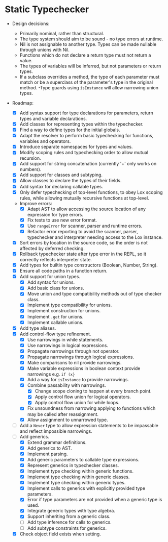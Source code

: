 # Static Typechecker

- Design decisions:
  - Primarily nominal, rather than structural.
  - The type system should aim to be sound - no type errors at runtime.
  - Nil is not assignable to another type. Types can be made nullable through unions with Nil.
  - Functions which do not declare a return type must not return a value.
  - The types of variables will be inferred, but not parameters or return types.
  - If a subclass overrides a method, the type of each parameter must match or be a superclass of the parameter's type in the original method.
  -Type guards using `isInstance` will allow narrowing union types.

- Roadmap:
  - [X] Add syntax support for type declarations for parameters, return types and variable declarations.
  - [X] Add classes for representing types within the typechecker.
  - [X] Find a way to define types for the initial globals.
  - [X] Adapt the resolver to perform basic typechecking for functions, variables and operators.
  - [X] Introduce separate namespaces for types and values.
  - [X] Modify scoping rules and typechecking order to allow mutual recursion.
  - [X] Add support for string concatenation (currently '+' only works on numbers).
  - [X] Add support for classes and subtyping.
  - [X] Allow classes to declare the types of their fields.
  - [X] Add syntax for declaring callable types.
  - [X] Only defer typechecking of top-level functions, to obey Lox scoping rules, while allowing mutually recursive functions at top-level.
  - Improve errors:
    - [X] Adapt AST to allow accessing the source location of any expression for type errors.
    - [X] Fix tests to use new error format.
    - [X] Use `rangeError` for scanner, parser and runtime errors.
    - [X] Refactor error reporting to avoid the scanner, parser, typechecker and interpreter needing access to the Lox instance.
  - [X] Sort errors by location in the source code, so the order is not affected by deferred checking.
  - [X] Rollback typechecker state after type error in the REPL, so it correctly reflects interpreter state.
  - [X] Add types for builtin type constructors (Boolean, Number, String).
  - [X] Ensure all code paths in a function return.
  - [X] Add support for union types.
    - [X] Add syntax for unions.
    - [X] Add basic class for unions.
    - [X] Move union and type compatibility methods out of type checker class.
    - [X] Implement type compatibility for unions.
    - [X] Implement construction for unions.
    - [X] Implement `.get` for unions.
    - [X] Implement callable unions.
  - [X] Add type aliases.
  - [X] Add control-flow type refinement.
    - [X] Use narrowings in while statements.
    - [X] Use narrowings in logical expressions.
    - [X] Propagate narrowings through not operator.
    - [X] Propagate narrowings through logical expressions.
    - [X] Make comparisons to nil provide narrowings.
    - [X] Make variable expressions in boolean context provide narrowings e.g. `if (x}`
    - [X] Add a way for `isInstance` to provide narrowings.
    - [X] Combine passability with narrowings.
      - [X] Change scope cloning to happen at every branch point.
      - [X] Apply control flow union for logical operators.
      - [X] Apply control flow union for while loops.
    - [X] Fix unsoundness from narrowing applying to functions which may be called after reassignment.
    - [X] Allow assignment to unnarrowed type.
  - [ ] Add a `Never` type to allow expression statements to be impassable and reflect impossible narrowings.
  - [ ] Add generics.
    - [X] Extend grammar definitions.
    - [X] Add generics to AST.
    - [X] Implement parsing.
    - [X] Add generic parameters to callable type expressions.
    - [X] Represent generics in typechecker classes.
    - [X] Implement type checking within generic functions.
    - [X] Implement type checking within generic classes.
    - [X] Implement type checking within generic types.
    - [X] Implement calls to generics with explicitly provided type parameters.
    - [X] Error if type parameters are not provided when a generic type is used.
    - [X] Integrate generic types with type algebra.
    - [X] Support inheriting from a generic class.
    - [ ] Add type inference for calls to generics.
    - [ ] Add subtype constraints for generics.
  - [X] Check object field exists when setting.
